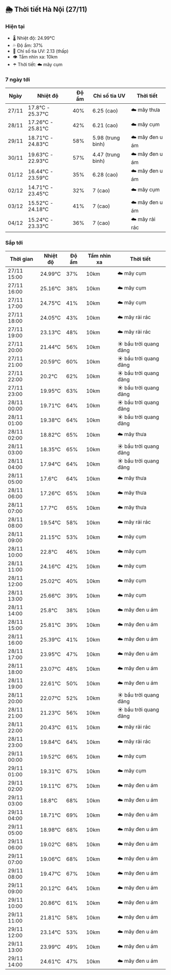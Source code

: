 ## 🌦️ Thời tiết Hà Nội (27/11)

### Hiện tại

- 🌡️ Nhiệt độ: 24.99℃
- 💦 Độ ẩm: 37%
- 🌟 Chỉ số tia UV: 2.13 (thấp)
- 👁️ Tầm nhìn xa: 10km
- ☂️ Thời tiết: ☁️ mây cụm

### 7 ngày tới

| Ngày | Nhiệt độ | Độ ẩm | Chỉ số tia UV | Thời tiết |
| --- | --- | --- | --- | --- |
| 27/11 | 17.8℃ - 25.37℃ | 40% | 6.25 (cao) | ☁️ mây thưa |
| 28/11 | 17.26℃ - 25.81℃ | 42% | 6.21 (cao) | ☁️ mây cụm |
| 29/11 | 18.71℃ - 24.83℃ | 58% | 5.98 (trung bình) | ☁️ mây đen u ám |
| 30/11 | 19.63℃ - 22.93℃ | 57% | 4.47 (trung bình) | ☁️ mây đen u ám |
| 01/12 | 16.44℃ - 23.59℃ | 35% | 6.28 (cao) | ☁️ mây đen u ám |
| 02/12 | 14.71℃ - 23.45℃ | 32% | 7 (cao) | ☁️ mây cụm |
| 03/12 | 15.52℃ - 24.18℃ | 41% | 7 (cao) | ☁️ mây đen u ám |
| 04/12 | 15.24℃ - 23.33℃ | 36% | 7 (cao) | ☁️ mây rải rác |

### Sắp tới

| Thời gian | Nhiệt độ | Độ ẩm | Tầm nhìn xa | Thời tiết |
| --- | --- | --- | --- | --- |
| 27/11 15:00 | 24.99℃ | 37% | 10km | ☁️ mây cụm |
| 27/11 16:00 | 25.16℃ | 38% | 10km | ☁️ mây cụm |
| 27/11 17:00 | 24.75℃ | 41% | 10km | ☁️ mây cụm |
| 27/11 18:00 | 24.05℃ | 43% | 10km | ☁️ mây rải rác |
| 27/11 19:00 | 23.13℃ | 48% | 10km | ☁️ mây rải rác |
| 27/11 20:00 | 21.44℃ | 56% | 10km | ☀️ bầu trời quang đãng |
| 27/11 21:00 | 20.59℃ | 60% | 10km | ☀️ bầu trời quang đãng |
| 27/11 22:00 | 20.2℃ | 62% | 10km | ☀️ bầu trời quang đãng |
| 27/11 23:00 | 19.95℃ | 63% | 10km | ☀️ bầu trời quang đãng |
| 28/11 00:00 | 19.71℃ | 64% | 10km | ☀️ bầu trời quang đãng |
| 28/11 01:00 | 19.38℃ | 64% | 10km | ☀️ bầu trời quang đãng |
| 28/11 02:00 | 18.82℃ | 65% | 10km | ☁️ mây thưa |
| 28/11 03:00 | 18.35℃ | 65% | 10km | ☀️ bầu trời quang đãng |
| 28/11 04:00 | 17.94℃ | 64% | 10km | ☀️ bầu trời quang đãng |
| 28/11 05:00 | 17.6℃ | 64% | 10km | ☁️ mây thưa |
| 28/11 06:00 | 17.26℃ | 65% | 10km | ☁️ mây thưa |
| 28/11 07:00 | 17.7℃ | 65% | 10km | ☁️ mây thưa |
| 28/11 08:00 | 19.54℃ | 58% | 10km | ☁️ mây rải rác |
| 28/11 09:00 | 21.15℃ | 53% | 10km | ☁️ mây cụm |
| 28/11 10:00 | 22.8℃ | 46% | 10km | ☁️ mây cụm |
| 28/11 11:00 | 24.16℃ | 42% | 10km | ☁️ mây cụm |
| 28/11 12:00 | 25.02℃ | 40% | 10km | ☁️ mây cụm |
| 28/11 13:00 | 25.66℃ | 39% | 10km | ☁️ mây cụm |
| 28/11 14:00 | 25.8℃ | 38% | 10km | ☁️ mây đen u ám |
| 28/11 15:00 | 25.81℃ | 39% | 10km | ☁️ mây đen u ám |
| 28/11 16:00 | 25.39℃ | 41% | 10km | ☁️ mây đen u ám |
| 28/11 17:00 | 23.95℃ | 47% | 10km | ☁️ mây đen u ám |
| 28/11 18:00 | 23.07℃ | 48% | 10km | ☁️ mây đen u ám |
| 28/11 19:00 | 22.61℃ | 50% | 10km | ☁️ mây đen u ám |
| 28/11 20:00 | 22.07℃ | 52% | 10km | ☀️ bầu trời quang đãng |
| 28/11 21:00 | 21.23℃ | 56% | 10km | ☀️ bầu trời quang đãng |
| 28/11 22:00 | 20.43℃ | 61% | 10km | ☁️ mây rải rác |
| 28/11 23:00 | 19.84℃ | 64% | 10km | ☁️ mây rải rác |
| 29/11 00:00 | 19.52℃ | 66% | 10km | ☁️ mây cụm |
| 29/11 01:00 | 19.31℃ | 67% | 10km | ☁️ mây cụm |
| 29/11 02:00 | 19.11℃ | 67% | 10km | ☁️ mây đen u ám |
| 29/11 03:00 | 18.8℃ | 68% | 10km | ☁️ mây đen u ám |
| 29/11 04:00 | 18.71℃ | 69% | 10km | ☁️ mây đen u ám |
| 29/11 05:00 | 18.98℃ | 68% | 10km | ☁️ mây đen u ám |
| 29/11 06:00 | 19.02℃ | 68% | 10km | ☁️ mây đen u ám |
| 29/11 07:00 | 19.06℃ | 68% | 10km | ☁️ mây đen u ám |
| 29/11 08:00 | 19.47℃ | 67% | 10km | ☁️ mây đen u ám |
| 29/11 09:00 | 20.12℃ | 64% | 10km | ☁️ mây đen u ám |
| 29/11 10:00 | 20.86℃ | 61% | 10km | ☁️ mây đen u ám |
| 29/11 11:00 | 21.81℃ | 58% | 10km | ☁️ mây đen u ám |
| 29/11 12:00 | 23.14℃ | 53% | 10km | ☁️ mây đen u ám |
| 29/11 13:00 | 23.99℃ | 49% | 10km | ☁️ mây đen u ám |
| 29/11 14:00 | 24.61℃ | 47% | 10km | ☁️ mây đen u ám |
